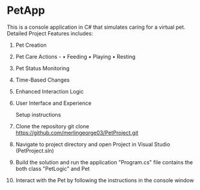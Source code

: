 # PetApp

This is a console application in C# that simulates caring for a virtual pet.
Detailed Project Features includes:
1. Pet Creation
2. Pet Care Actions -
   •	Feeding
   •	Playing
   •	Resting
3. Pet Status Monitoring
4. Time-Based Changes
5. Enhanced Interaction Logic
6. User Interface and Experience

   Setup instructions
1. Clone the repository
git clone https://github.com/merlingeorge03/PetProject.git
2. Navigate to project directory and open Project in Visual Studio (PetProject.sln)
3. Build the solution and run the application
"Program.cs" file contains the both class "PetLogic" and Pet
4.	Interact with the Pet by following the instructions in the console window

   

